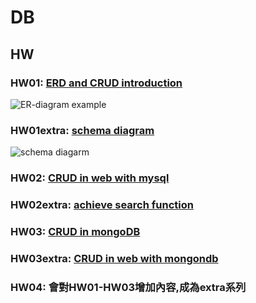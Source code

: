 # DB

## HW
### HW01: [ERD and CRUD introduction](https://youtu.be/vVKSFbrTI6M)
![ER-diagram example](C:\Users\admin\OneDrive\圖片\螢幕擷取畫面\erdiagarmexample.png)
### HW01extra: [schema diagram]()
![schema diagarm](C:\Users\admin\OneDrive\圖片\螢幕擷取畫面\schemadiagramexample.png)
### HW02: [CRUD in web with mysql](https://youtu.be/HG85ye_FHOY)
### HW02extra: [achieve search function]()
### HW03: [CRUD in mongoDB](https://youtu.be/uVBjpWffbcM)
### HW03extra: [CRUD in web with mongondb]()
### HW04: 會對HW01-HW03增加內容,成為extra系列
